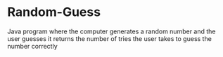 # Random-Guess
Java program where the computer generates a random number and the user guesses it returns the number of tries the user takes to guess the number correctly
